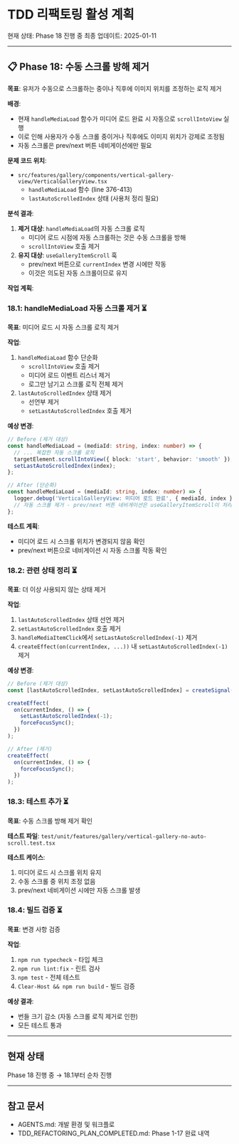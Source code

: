 # TDD 리팩토링 활성 계획

현재 상태: Phase 18 진행 중 최종 업데이트: 2025-01-11

---

## 📋 Phase 18: 수동 스크롤 방해 제거

**목표**: 유저가 수동으로 스크롤하는 중이나 직후에 이미지 위치를 조정하는 로직
제거

**배경**:

- 현재 `handleMediaLoad` 함수가 미디어 로드 완료 시 자동으로 `scrollIntoView`
  실행
- 이로 인해 사용자가 수동 스크롤 중이거나 직후에도 이미지 위치가 강제로 조정됨
- 자동 스크롤은 prev/next 버튼 네비게이션에만 필요

**문제 코드 위치**:

- `src/features/gallery/components/vertical-gallery-view/VerticalGalleryView.tsx`
  - `handleMediaLoad` 함수 (line 376-413)
  - `lastAutoScrolledIndex` 상태 (사용처 정리 필요)

**분석 결과**:

1. **제거 대상**: `handleMediaLoad`의 자동 스크롤 로직
   - 미디어 로드 시점에 자동 스크롤하는 것은 수동 스크롤을 방해
   - `scrollIntoView` 호출 제거
2. **유지 대상**: `useGalleryItemScroll` 훅
   - prev/next 버튼으로 `currentIndex` 변경 시에만 작동
   - 이것은 의도된 자동 스크롤이므로 유지

**작업 계획**:

### 18.1: handleMediaLoad 자동 스크롤 제거 ⏳

**목표**: 미디어 로드 시 자동 스크롤 로직 제거

**작업**:

1. `handleMediaLoad` 함수 단순화
   - `scrollIntoView` 호출 제거
   - 미디어 로드 이벤트 리스너 제거
   - 로그만 남기고 스크롤 로직 전체 제거
2. `lastAutoScrolledIndex` 상태 제거
   - 선언부 제거
   - `setLastAutoScrolledIndex` 호출 제거

**예상 변경**:

```typescript
// Before (제거 대상)
const handleMediaLoad = (mediaId: string, index: number) => {
  // ... 복잡한 자동 스크롤 로직
  targetElement.scrollIntoView({ block: 'start', behavior: 'smooth' });
  setLastAutoScrolledIndex(index);
};

// After (단순화)
const handleMediaLoad = (mediaId: string, index: number) => {
  logger.debug('VerticalGalleryView: 미디어 로드 완료', { mediaId, index });
  // 자동 스크롤 제거 - prev/next 버튼 네비게이션은 useGalleryItemScroll이 처리
};
```

**테스트 계획**:

- 미디어 로드 시 스크롤 위치가 변경되지 않음 확인
- prev/next 버튼으로 네비게이션 시 자동 스크롤 작동 확인

### 18.2: 관련 상태 정리 ⏳

**목표**: 더 이상 사용되지 않는 상태 제거

**작업**:

1. `lastAutoScrolledIndex` 상태 선언 제거
2. `setLastAutoScrolledIndex` 호출 제거
3. `handleMediaItemClick`에서 `setLastAutoScrolledIndex(-1)` 제거
4. `createEffect(on(currentIndex, ...))` 내 `setLastAutoScrolledIndex(-1)` 제거

**예상 변경**:

```typescript
// Before (제거 대상)
const [lastAutoScrolledIndex, setLastAutoScrolledIndex] = createSignal(-1);

createEffect(
  on(currentIndex, () => {
    setLastAutoScrolledIndex(-1);
    forceFocusSync();
  })
);

// After (제거)
createEffect(
  on(currentIndex, () => {
    forceFocusSync();
  })
);
```

### 18.3: 테스트 추가 ⏳

**목표**: 수동 스크롤 방해 제거 확인

**테스트 파일**:
`test/unit/features/gallery/vertical-gallery-no-auto-scroll.test.tsx`

**테스트 케이스**:

1. 미디어 로드 시 스크롤 위치 유지
2. 수동 스크롤 중 위치 조정 없음
3. prev/next 네비게이션 시에만 자동 스크롤 발생

### 18.4: 빌드 검증 ⏳

**목표**: 변경 사항 검증

**작업**:

1. `npm run typecheck` - 타입 체크
2. `npm run lint:fix` - 린트 검사
3. `npm test` - 전체 테스트
4. `Clear-Host && npm run build` - 빌드 검증

**예상 결과**:

- 번들 크기 감소 (자동 스크롤 로직 제거로 인한)
- 모든 테스트 통과

---

## 현재 상태

Phase 18 진행 중 → 18.1부터 순차 진행

---

## 참고 문서

- AGENTS.md: 개발 환경 및 워크플로
- TDD_REFACTORING_PLAN_COMPLETED.md: Phase 1-17 완료 내역
